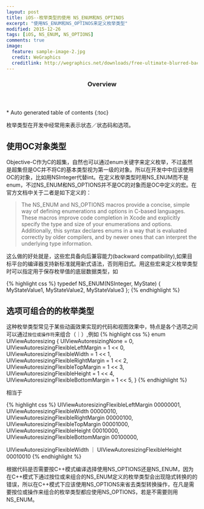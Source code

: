 ```yaml
---
layout: post
title: iOS--枚举类型的使用 NS_ENUM和NS_OPTINOS
excerpt: "使用NS_ENUM和NS_OPTINOS来定义枚举类型"
modified: 2015-12-26
tags: [iOS, NS_ENUM, NS_OPTIONS]
comments: true
image:
  feature: sample-image-2.jpg
  credit: WeGraphics
  creditlink: http://wegraphics.net/downloads/free-ultimate-blurred-background-pack/
---
```


<section id="table-of-contents" class="toc">
  <header>
    <h3>Overview</h3>
  </header>
<div id="drawer" markdown="1">
*  Auto generated table of contents
{:toc}
</div>
</section><!-- /#table-of-contents -->
	
枚举类型在开发中经常用来表示状态／状态码和选项。

## 使用OC对象类型

Objective-C作为C的超集，自然也可以通过enum关键字来定义枚举，不过虽然是超集但是OC并不将C的基本类型视为第一级的对象。所以在开发中中应该使用OC的对象，比如用NSInteger代替int。在定义枚举类型时用NS_ENUM而不是enum，不过NS_ENUM和NS_OPTIONS并不是OC的对象而是OC中定义的宏。在官方文档中关于二者是如下定义的：

> The NS_ENUM and NS_OPTIONS macros provide a concise, simple way of defining enumerations and options in C-based languages. These macros improve code completion in Xcode and explicitly specify the type and size of your enumerations and options. Additionally, this syntax declares enums in a way that is evaluated correctly by older compilers, and by newer ones that can interpret the underlying type information.

这么做的好处就是，这些宏具备向后兼容能力(backward compatibility),如果目标平台的编译器支持新标准就用新式语法，否则用旧式。用这些宏来定义枚举类型时可以指定用于保存枚举值的底层数据类型，如

{% highlight css %}
typedef NS_ENUM(NSInteger, MyState) {
    MyStateValue1,
    MyStateValue2,
    MyStateValue3
};
{% endhighlight %}

## 选项可组合的的枚举类型

这种枚举类型常见于某些动画效果实现的代码和视图效果中，特点是各个选项之间可以通过`按位或操作符`来组合（｜）,例如
{% highlight css %}
enum UIViewAutoresizing {
    UIViewAutoresizingNone                 = 0,
    UIViewAutoresizingFlexibleLeftMargin   = 1 << 0,
    UIViewAutoresizingFlexibleWidth        = 1 << 1,
    UIViewAutoresizingFlexibleRightMargin  = 1 << 2,
    UIViewAutoresizingFlexibleTopMargin    = 1 << 3,
    UIViewAutoresizingFlexibleHeight       = 1 << 4,
    UIViewAutoresizingFlexibleBottomMargin = 1 << 5,
}
{% endhighlight %}

相当于

{% highlight css %}
UIViewAutoresizingFlexibleLeftMargin    00000001,
UIViewAutoresizingFlexibleWidth         00000010,
UIViewAutoresizingFlexibleRightMargin   00000100,
UIViewAutoresizingFlexibleTopMargin     00001000,
UIViewAutoresizingFlexibleHeight        00010000,
UIViewAutoresizingFlexibleBottomMargin  00100000,

UIViewAutoresizingFlexibleWidth ｜ UIViewAutoresizingFlexibleHeight 00010010
{% endhighlight %}

根据代码是否需要按C++模式编译选择使用NS_OPTIONS还是NS_ENUM，因为在C++模式下通过按位或来组合的NS_ENUM定义的枚举类型会出现隐式转换的的错误，所以在C++模式下应该使用NS_OPTIONS来省去类型转换操作，在凡是需要按位或操作来组合的枚举类型都应使用NS_OPTIONS，若是不需要则用NS_ENUM。
